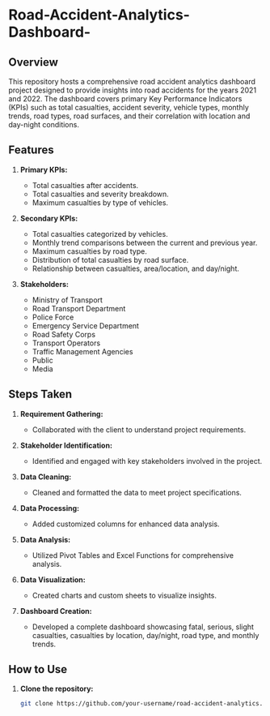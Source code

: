 # Road-Accident-Analytics-Dashboard-

## Overview

This repository hosts a comprehensive road accident analytics dashboard project designed to provide insights into road accidents for the years 2021 and 2022. The dashboard covers primary Key Performance Indicators (KPIs) such as total casualties, accident severity, vehicle types, monthly trends, road types, road surfaces, and their correlation with location and day-night conditions.

## Features

1. **Primary KPIs:**
   - Total casualties after accidents.
   - Total casualties and severity breakdown.
   - Maximum casualties by type of vehicles.

2. **Secondary KPIs:**
   - Total casualties categorized by vehicles.
   - Monthly trend comparisons between the current and previous year.
   - Maximum casualties by road type.
   - Distribution of total casualties by road surface.
   - Relationship between casualties, area/location, and day/night.

3. **Stakeholders:**
   - Ministry of Transport
   - Road Transport Department
   - Police Force
   - Emergency Service Department
   - Road Safety Corps
   - Transport Operators
   - Traffic Management Agencies
   - Public
   - Media

## Steps Taken

1. **Requirement Gathering:**
   - Collaborated with the client to understand project requirements.

2. **Stakeholder Identification:**
   - Identified and engaged with key stakeholders involved in the project.

3. **Data Cleaning:**
   - Cleaned and formatted the data to meet project specifications.

4. **Data Processing:**
   - Added customized columns for enhanced data analysis.

5. **Data Analysis:**
   - Utilized Pivot Tables and Excel Functions for comprehensive analysis.

6. **Data Visualization:**
   - Created charts and custom sheets to visualize insights.

7. **Dashboard Creation:**
   - Developed a complete dashboard showcasing fatal, serious, slight casualties, casualties by location, day/night, road type, and monthly trends.

## How to Use

1. **Clone the repository:**
   ```bash
   git clone https://github.com/your-username/road-accident-analytics.git
